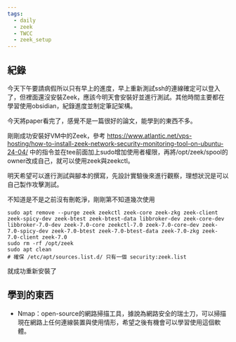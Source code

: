 ```yaml
---
tags:
  - daily
  - zeek
  - TWCC
  - zeek_setup
---
```

## 紀錄
今天下午要請病假所以只有早上的進度，早上重新測試ssh的連線確定可以登入了，但裡面還沒安裝Zeek，應該今明天會安裝好並進行測試。其他時間主要都在學習使用obsidian，紀錄進度並制定筆記架構。

今天將paper看完了，感覺不是一篇很好的論文，能學到的東西不多。

剛剛成功安裝好VM中的Zeek，參考 https://www.atlantic.net/vps-hosting/how-to-install-zeek-network-security-monitoring-tool-on-ubuntu-24-04/ 中的指令並在tee前面加上sudo增加使用者權限，再將/opt/zeek/spool的owner改成自己，就可以使用zeek與zeekctl。

明天希望可以進行測試與腳本的撰寫，先設計實驗後來進行觀察，理想狀況是可以自己製作攻擊測試。

不知道是不是之前沒有刪乾淨，剛剛第不知道幾次使用 
```
sudo apt remove --purge zeek zeekctl zeek-core zeek-zkg zeek-client zeek-spicy-dev zeek-btest zeek-btest-data libbroker-dev zeek-core-dev libbroker-7.0-dev zeek-7.0-core zeekctl-7.0 zeek-7.0-core-dev zeek-7.0-spicy-dev zeek-7.0-btest zeek-7.0-btest-data zeek-7.0-zkg zeek-7.0-client zeek-7.0
sudo rm -rf /opt/zeek
sudo apt clean
# 確保 /etc/apt/sources.list.d/ 只有一個 security:zeek.list

```
就成功重新安裝了
## 學到的東西
- Nmap：open-source的網路掃描工具，據說為網路安全的瑞士刀，可以掃描現在網路上任何連線裝置與使用情形，希望之後有機會可以學習使用這個軟體。